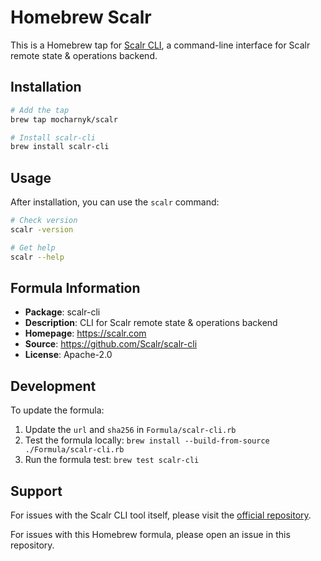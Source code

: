 # Homebrew Scalr

This is a Homebrew tap for [Scalr CLI](https://github.com/Scalr/scalr-cli), a command-line interface for Scalr remote state & operations backend.

## Installation

```bash
# Add the tap
brew tap mocharnyk/scalr

# Install scalr-cli
brew install scalr-cli
```

## Usage

After installation, you can use the `scalr` command:

```bash
# Check version
scalr -version

# Get help
scalr --help
```

## Formula Information

- **Package**: scalr-cli
- **Description**: CLI for Scalr remote state & operations backend
- **Homepage**: https://scalr.com
- **Source**: https://github.com/Scalr/scalr-cli
- **License**: Apache-2.0

## Development

To update the formula:

1. Update the `url` and `sha256` in `Formula/scalr-cli.rb`
2. Test the formula locally: `brew install --build-from-source ./Formula/scalr-cli.rb`
3. Run the formula test: `brew test scalr-cli`

## Support

For issues with the Scalr CLI tool itself, please visit the [official repository](https://github.com/Scalr/scalr-cli).

For issues with this Homebrew formula, please open an issue in this repository. 